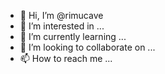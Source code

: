 - 👋 Hi, I’m @rimucave
- 👀 I’m interested in ...
- 🌱 I’m currently learning ...
- 💞️ I’m looking to collaborate on ...
- 📫 How to reach me ...

<!---
rimu/bongtech is a ✨ special ✨ repository because its `README.md` (this file) appears on your GitHub profile.
You can click the Preview link to take a look at your changes.
--->
